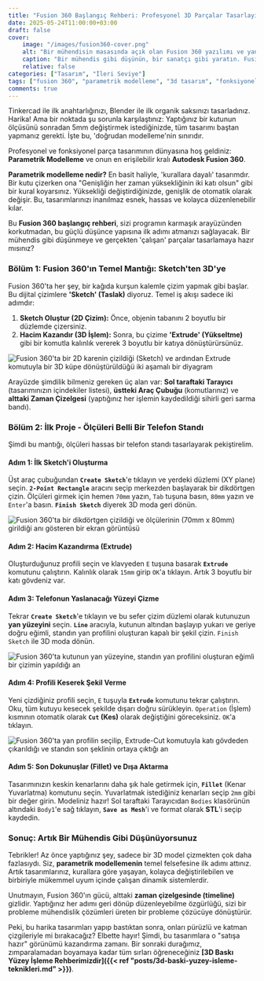 ```yaml
---
title: "Fusion 360 Başlangıç Rehberi: Profesyonel 3D Parçalar Tasarlayın"
date: 2025-05-24T11:00:00+03:00
draft: false
cover:
    image: "/images/fusion360-cover.png"
    alt: "Bir mühendisin masasında açık olan Fusion 360 yazılımı ve yanında tasarlanan hassas mekanik parça"
    caption: "Bir mühendis gibi düşünün, bir sanatçı gibi yaratın. Fusion 360'a hoş geldiniz."
    relative: false
categories: ["Tasarım", "İleri Seviye"]
tags: ["fusion 360", "parametrik modelleme", "3d tasarım", "fonksiyonel parçalar", "cad"]
comments: true
---
```


Tinkercad ile ilk anahtarlığınızı, Blender ile ilk organik saksınızı tasarladınız. Harika! Ama bir noktada şu sorunla karşılaştınız: Yaptığınız bir kutunun ölçüsünü sonradan 5mm değiştirmek istediğinizde, tüm tasarımı baştan yapmanız gerekti. İşte bu, 'doğrudan modelleme'nin sınırıdır.

Profesyonel ve fonksiyonel parça tasarımının dünyasına hoş geldiniz: **Parametrik Modelleme** ve onun en erişilebilir kralı **Autodesk Fusion 360**.

**Parametrik modelleme nedir?** En basit haliyle, 'kurallara dayalı' tasarımdır. Bir kutu çizerken ona "Genişliğin her zaman yüksekliğinin iki katı olsun" gibi bir kural koyarsınız. Yüksekliği değiştirdiğinizde, genişlik de otomatik olarak değişir. Bu, tasarımlarınızı inanılmaz esnek, hassas ve kolayca düzenlenebilir kılar.

Bu **Fusion 360 başlangıç rehberi**, sizi programın karmaşık arayüzünden korkutmadan, bu güçlü düşünce yapısına ilk adımı atmanızı sağlayacak. Bir mühendis gibi düşünmeye ve gerçekten 'çalışan' parçalar tasarlamaya hazır mısınız?

### Bölüm 1: Fusion 360'ın Temel Mantığı: Sketch'ten 3D'ye

Fusion 360'ta her şey, bir kağıda kurşun kalemle çizim yapmak gibi başlar. Bu dijital çizimlere **'Sketch' (Taslak)** diyoruz. Temel iş akışı sadece iki adımdır:

1.  **Sketch Oluştur (2D Çizim):** Önce, objenin tabanını 2 boyutlu bir düzlemde çizersiniz.
2.  **Hacim Kazandır (3D İşlem):** Sonra, bu çizime **'Extrude' (Yükseltme)** gibi bir komutla kalınlık vererek 3 boyutlu bir katıya dönüştürürsünüz.

![Fusion 360'ta bir 2D karenin çizildiği (Sketch) ve ardından Extrude komutuyla bir 3D küpe dönüştürüldüğü iki aşamalı bir diyagram](/images/fusion360-sketch-extrude.png)

Arayüzde şimdilik bilmeniz gereken üç alan var: **Sol taraftaki Tarayıcı** (tasarımınızın içindekiler listesi), **üstteki Araç Çubuğu** (komutlarınız) ve **alttaki Zaman Çizelgesi** (yaptığınız her işlemin kaydedildiği sihirli geri sarma bandı).

### Bölüm 2: İlk Proje - Ölçüleri Belli Bir Telefon Standı

Şimdi bu mantığı, ölçüleri hassas bir telefon standı tasarlayarak pekiştirelim.

#### Adım 1: İlk Sketch'i Oluşturma
Üst araç çubuğundan **`Create Sketch`**'e tıklayın ve yerdeki düzlemi (XY plane) seçin. **`2-Point Rectangle`** aracını seçip merkezden başlayarak bir dikdörtgen çizin. Ölçüleri girmek için hemen `70mm` yazın, `Tab` tuşuna basın, `80mm` yazın ve `Enter`'a basın. **`Finish Sketch`** diyerek 3D moda geri dönün.

![Fusion 360'ta bir dikdörtgen çizildiği ve ölçülerinin (70mm x 80mm) girildiği anı gösteren bir ekran görüntüsü](/images/fusion360-ilk-sketch.png)

#### Adım 2: Hacim Kazandırma (Extrude)
Oluşturduğunuz profili seçin ve klavyeden `E` tuşuna basarak **`Extrude`** komutunu çalıştırın. Kalınlık olarak `15mm` girip `OK`'a tıklayın. Artık 3 boyutlu bir katı gövdeniz var.

#### Adım 3: Telefonun Yaslanacağı Yüzeyi Çizme
Tekrar **`Create Sketch`**'e tıklayın ve bu sefer çizim düzlemi olarak kutunuzun **yan yüzeyini** seçin. **`Line`** aracıyla, kutunun altından başlayıp yukarı ve geriye doğru eğimli, standın yan profilini oluşturan kapalı bir şekil çizin. `Finish Sketch` ile 3D moda dönün.

![Fusion 360'ta kutunun yan yüzeyine, standın yan profilini oluşturan eğimli bir çizimin yapıldığı an](/images/fusion360-yan-sketch.png)

#### Adım 4: Profili Keserek Şekil Verme
Yeni çizdiğiniz profili seçin, `E` tuşuyla **`Extrude`** komutunu tekrar çalıştırın. Oku, tüm kutuyu kesecek şekilde dışarı doğru sürükleyin. `Operation` (İşlem) kısmının otomatik olarak **`Cut` (Kes)** olarak değiştiğini göreceksiniz. `OK`'a tıklayın.

![Fusion 360'ta yan profilin seçilip, Extrude-Cut komutuyla katı gövdeden çıkarıldığı ve standın son şeklinin ortaya çıktığı an](/images/fusion360-cut.png)

#### Adım 5: Son Dokunuşlar (Fillet) ve Dışa Aktarma
Tasarımınızın keskin kenarlarını daha şık hale getirmek için, **`Fillet`** (Kenar Yuvarlatma) komutunu seçin. Yuvarlatmak istediğiniz kenarları seçip `2mm` gibi bir değer girin. Modeliniz hazır! Sol taraftaki Tarayıcıdan `Bodies` klasörünün altındaki `Body1`'e sağ tıklayın, **`Save as Mesh`**'i ve format olarak **STL**'i seçip kaydedin.

### Sonuç: Artık Bir Mühendis Gibi Düşünüyorsunuz

Tebrikler! Az önce yaptığınız şey, sadece bir 3D model çizmekten çok daha fazlasıydı. Siz, **parametrik modellemenin** temel felsefesine ilk adımı attınız. Artık tasarımlarınız, kurallara göre yaşayan, kolayca değiştirilebilen ve birbiriyle mükemmel uyum içinde çalışan dinamik sistemlerdir.

Unutmayın, Fusion 360'ın gücü, alttaki **zaman çizelgesinde (timeline)** gizlidir. Yaptığınız her adımı geri dönüp düzenleyebilme özgürlüğü, sizi bir probleme mühendislik çözümleri üreten bir probleme çözücüye dönüştürür.

Peki, bu harika tasarımları yapıp bastıktan sonra, onları pürüzlü ve katman çizgileriyle mi bırakacağız? Elbette hayır! Şimdi, bu tasarımlara o "satışa hazır" görünümü kazandırma zamanı. Bir sonraki durağımız, zımparalamadan boyamaya kadar tüm sırları öğreneceğiniz **[3D Baskı Yüzey İşleme Rehberimizdir]({{< ref "posts/3d-baski-yuzey-isleme-teknikleri.md" >}})**.